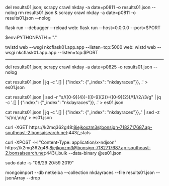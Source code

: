 del results01.json; scrapy crawl nkday -a date=p0811 -o results01.json --nolog
rm results01.json & scrapy crawl nkday -a date=p0811 -o results01.json --nolog

flask run --debugger --reload
web: flask run --host=0.0.0.0 --port=$PORT

$env:PYTHONPATH = "."

twistd web --wsgi nkcflask01.app.app --listen=tcp:5000
web: wistd web --wsgi nkcflask01.app.app --listen=tcp:$PORT

________________________________________________________________________________

del results01.json; scrapy crawl nkday -a date=p0825 -o results01.json --nolog

cat results01.json | jq -c '.[] | {"index": {"_index": "nkdayraces"}}, .' > es01.json

cat results01.json | sed -r "s/([0-9]{4})-([0-9]{2})-([0-9]{2})/\1\/\2\/\3/g" | jq -c '.[] | {"index": {"_index": "nkdayraces"}}, .' > es01.json

cat results01.json | jq -c '.[] | {"index": {"_index": "nkdayraces"}},.' | sed -z 's/\n/,\n/g' > es01.json

curl -XGET https://k2mq362g48:8jejkoxzm3@bonsign-7182717687.ap-southeast-2.bonsaisearch.net:443/_stats

curl -XPOST -H "Content-Type: application/x-ndjson" https://k2mq362g48:8jejkoxzm3@bonsign-7182717687.ap-southeast-2.bonsaisearch.net:443/_bulk --data-binary @es01.json

sudo date -s "08/29 20:59 2019"

mongoimport --db netkeiba --collection nkdayraces --file results01.json --jsonArray --drop
